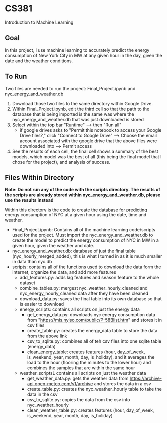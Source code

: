 # CS381
Introduction to Machine Learning

## Goal
In this project, I use machine learning to accurately predict the energy consumption of New York City in MW at any given hour in the day, given the date and the weather conditions.

## To Run
Two files are needed to run the project: Final_Project.ipynb and nyc_energy_and_weather.db

1. Download those two files to the same directory within Google Drive.
2. Within Final_Project.ipynb, edit the third cell so that the path to the database that is being imported is the same was where the nyc_energy_and_weather.db that was just downloaded is stored
3. Select within the top bar "Runtime" --> then "Run all"
    - if google drives asks to "Permit this notebook to access your Google Drive files?," click "Connect to Google Drive" --> Choose the email account associated with the google drive that the above files were downloaded into --> Permit access
4. See the results of each cell, the final cell shows a summary of the best models, which model was the best of all (this being the final model that I chose for the project), and analysis of success.




## Files Within Directory
**Note: Do not run any of the code with the scripts directory. The results of the scripts are already stored within nyc_energy_and_weather.db, please use the results instead**

Within this directory is the code to create the database for predicting energy consumption of NYC at a given hour using the date, time and weather. 
- Final_Project.ipynb: Contains all of the machine learning code/scripts used for the project. Must import the nyc_energy_and_weather.db to create the model to predict the energy consumption of NYC in MW in a given hour, given the weather and date.
- nyc_energy_and_weather.db: database of just the final table (nyc_hourly_merged_added), this is what I turned in as it is much smaller in data than nyc.db
- scripts: contains all of the functions used to download the data form the internet, organize the data, and add more features
    - add_features.py: adds lag features and season feature to the whole dataset 
    - combine_tables.py: mergest nyc_weather_hourly_cleaned and nyc_energy_hourly_cleaned data after they have been cleaned
    - download_data.py: saves the final table into its own database so that is easier to download
    - energy_scripts: contains all scripts on just the energy data
        - get_energy_data.py: downloads nyc energy consumption data from "https://mis.nyiso.com/public/P-58Blist.htm" and stores it in csv files
        - create_table.py: creates the energy_data table to store the data from the above link
        - csv_to_sqlite.py: combines all of teh csv files into one sqlite table (energy_data)
        - clean_energy_table: creates features (hour, day_of_week, is_weekend, year, month, day, is_holiday), and it averages the load to the hour (flooring the minutes to the lower hour) and combines the samples that are within the same hour
    - weather_scriptsL contains all scripts on just the weather data
        - get_weather_data.py: gets the weather data from https://archive-api.open-meteo.com/v1/archive and stores the data in a csv
        - create_table.py: creates the nyc_weather_hourly table to take the data in the csv
        - csv_to_sqlite.py: copies the data from the csv into nyc_weather_hourly
        - clean_weather_table.py: creates features (hour, day_of_week, is_weekend, year, month, day, is_holiday)
